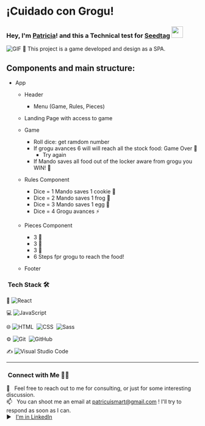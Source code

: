 # ¡Cuidado con Grogu!
### Hey, I'm [Patricia](https://github.com/patricuismart)! and this a Technical test for [Seedtag](https://github.com/seedtag) <img src="https://raw.githubusercontent.com/iampavangandhi/iampavangandhi/master/gifs/Hi.gif" width="30px"></h2>
<img  alt="GIF" src="https://www.gifmaniacos.es/wp-content/uploads/2021/03/gifmaniacos.es-15-2.gif" />
📍 This project is a game developed and design as a SPA.

## Components and main structure:

- App
  - Header
    - Menu (Game, Rules, Pieces)
  - Landing Page with access to game
  - Game
    - Roll dice: get ramdom number
    - If grogu avances 6 will will reach all the stock food: Game Over 💩
       - Try again
    - If Mando saves all food out of the locker aware from grogu you WIN! 🚀
   
  - Rules Component
    - Dice = 1 Mando saves 1 cookie 🍪
    - Dice = 2 Mando saves 1 frog 🐸
    - Dice = 3 Mando saves 1 egg 🥚
    - Dice = 4 Grogu avances ⚡
    
  - Pieces Component
    - 3 🍪
    - 3 🐸
    - 3 🥚
    - 6 Steps fpr grogu to reach the food!
    
  - Footer





### &nbsp;Tech Stack 🛠

🔧 ![React](https://img.shields.io/badge/-React-333333?style=flat&logo=react)&nbsp;

💻 ![JavaScript](https://img.shields.io/badge/-JavaScript-333333?style=flat&logo=javascript)&nbsp; 

🌐 ![HTML](https://img.shields.io/badge/-HTML-333333?style=flat&logo=HTML5)&nbsp;
![CSS](https://img.shields.io/badge/-CSS-333333?style=flat&logo=CSS3&logoColor=1572B6)&nbsp; ![Sass](https://img.shields.io/badge/Sass-333333?style=flat&logo=sass&logoColor=pink)&nbsp;

⚙️ ![Git](https://img.shields.io/badge/-Git-333333?style=flat&logo=git)&nbsp; ![GitHub](https://img.shields.io/badge/-GitHub-333333?style=flat&logo=github)&nbsp; &nbsp;

✍️ ![Visual Studio Code](https://img.shields.io/badge/-Visual%20Studio%20Code-333333?style=flat&logo=visual-studio-code&logoColor=007ACC)&nbsp;


---

### &nbsp;Connect with Me 🤝🏻

💬 &nbsp; Feel free to reach out to me for consulting, or just for some interesting discussion.\
📫 &nbsp; You can shoot me an email at patricuismart@gmail.com ! I'll try to respond as soon as I can.\
▶️ &nbsp; [I'm in LinkedIn](https://www.linkedin.com/in/martinez-patricia/)
